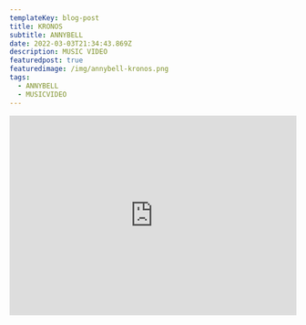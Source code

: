 ```yaml
---
templateKey: blog-post
title: KRONOS
subtitle: ANNYBELL
date: 2022-03-03T21:34:43.869Z
description: MUSIC VIDEO
featuredpost: true
featuredimage: /img/annybell-kronos.png
tags:
  - ANNYBELL
  - MUSICVIDEO
---
```

<iframe width="100%" height="350px" src="https://www.youtube.com/embed/h5gBfME68Fg" title="YouTube video player" frameborder="0" allow="accelerometer; autoplay; clipboard-write; encrypted-media; gyroscope; picture-in-picture" allowfullscreen></iframe>